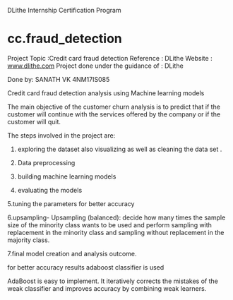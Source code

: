 DLithe Internship Certification Program
# cc.fraud_detection

Project Topic :Credit card fraud detection Reference : DLithe
Website : www.dlithe.com Project done under the guidance of : DLithe

Done by: SANATH VK 4NM17IS085

Credit card fraud detection analysis using Machine learning models


The main objective of the customer churn analysis is to predict that if the customer will continue with the services offered by the company or if the customer will quit.


The steps involved in the project are:

1. exploring the dataset also visualizing as well as cleaning the data set .

2. Data preprocessing

3. building machine learning models

4. evaluating the models

5.tuning the parameters for better accuracy

6.upsampling- Upsampling (balanced): decide how many times the sample size of the minority class wants to be used and perform sampling with replacement in the minority class and sampling without replacement in the majority class.

7.final model creation and analysis outcome.

for better accuracy results adaboost classifier is used

AdaBoost is easy to implement. It iteratively corrects the mistakes of the weak classifier and improves accuracy by combining weak learners.


